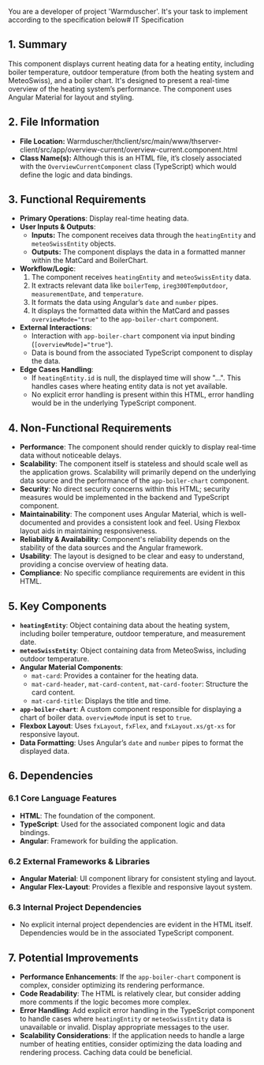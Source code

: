 You are a developer of project 'Warmduscher'. It's your task to implement according to the specification below# IT Specification

## 1. Summary

This component displays current heating data for a heating entity, including boiler temperature, outdoor temperature (from both the heating system and MeteoSwiss), and a boiler chart. It's designed to present a real-time overview of the heating system’s performance. The component uses Angular Material for layout and styling.

## 2. File Information

- **File Location:** Warmduscher/thclient/src/main/www/thserver-client/src/app/overview-current/overview-current.component.html
- **Class Name(s):**  Although this is an HTML file, it’s closely associated with the `OverviewCurrentComponent` class (TypeScript) which would define the logic and data bindings.

## 3. Functional Requirements

- **Primary Operations**: Display real-time heating data.
- **User Inputs & Outputs**: 
    - **Inputs:** The component receives data through the `heatingEntity` and `meteoSwissEntity` objects.
    - **Outputs:**  The component displays the data in a formatted manner within the MatCard and BoilerChart.
- **Workflow/Logic**:
    1. The component receives `heatingEntity` and `meteoSwissEntity` data.
    2. It extracts relevant data like `boilerTemp`, `ireg300TempOutdoor`, `measurementDate`, and `temperature`.
    3. It formats the data using Angular’s `date` and `number` pipes.
    4.  It displays the formatted data within the MatCard and passes `overviewMode="true"` to the `app-boiler-chart` component.
- **External Interactions**:
    - Interaction with `app-boiler-chart` component via input binding (`[overviewMode]="true"`).
    - Data is bound from the associated TypeScript component to display the data.
- **Edge Cases Handling**:
    - If `heatingEntity.id` is null, the displayed time will show "...". This handles cases where heating entity data is not yet available.
    - No explicit error handling is present within this HTML, error handling would be in the underlying TypeScript component.

## 4. Non-Functional Requirements

- **Performance**: The component should render quickly to display real-time data without noticeable delays.
- **Scalability**: The component itself is stateless and should scale well as the application grows. Scalability will primarily depend on the underlying data source and the performance of the `app-boiler-chart` component.
- **Security**: No direct security concerns within this HTML; security measures would be implemented in the backend and TypeScript component.
- **Maintainability**: The component uses Angular Material, which is well-documented and provides a consistent look and feel. Using Flexbox layout aids in maintaining responsiveness.
- **Reliability & Availability**: Component's reliability depends on the stability of the data sources and the Angular framework.
- **Usability**:  The layout is designed to be clear and easy to understand, providing a concise overview of heating data.
- **Compliance**: No specific compliance requirements are evident in this HTML.

## 5. Key Components

- **`heatingEntity`**:  Object containing data about the heating system, including boiler temperature, outdoor temperature, and measurement date.
- **`meteoSwissEntity`**: Object containing data from MeteoSwiss, including outdoor temperature.
- **Angular Material Components**:
    - `mat-card`:  Provides a container for the heating data.
    - `mat-card-header`, `mat-card-content`, `mat-card-footer`: Structure the card content.
    - `mat-card-title`: Displays the title and time.
- **`app-boiler-chart`**:  A custom component responsible for displaying a chart of boiler data.  `overviewMode` input is set to `true`.
- **Flexbox Layout**: Uses `fxLayout`, `fxFlex`, and `fxLayout.xs/gt-xs` for responsive layout.
- **Data Formatting**: Uses Angular’s `date` and `number` pipes to format the displayed data.

## 6. Dependencies

### 6.1 Core Language Features

- **HTML**:  The foundation of the component.
- **TypeScript**: Used for the associated component logic and data bindings.
- **Angular**: Framework for building the application.

### 6.2 External Frameworks & Libraries

- **Angular Material**: UI component library for consistent styling and layout.
- **Angular Flex-Layout**:  Provides a flexible and responsive layout system.

### 6.3 Internal Project Dependencies

- No explicit internal project dependencies are evident in the HTML itself. Dependencies would be in the associated TypeScript component.

## 7. Potential Improvements

- **Performance Enhancements**: If the `app-boiler-chart` component is complex, consider optimizing its rendering performance.
- **Code Readability**: The HTML is relatively clear, but consider adding more comments if the logic becomes more complex.
- **Error Handling**: Add explicit error handling in the TypeScript component to handle cases where `heatingEntity` or `meteoSwissEntity` data is unavailable or invalid. Display appropriate messages to the user.
- **Scalability Considerations**: If the application needs to handle a large number of heating entities, consider optimizing the data loading and rendering process.  Caching data could be beneficial.